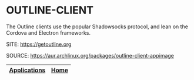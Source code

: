 # OUTLINE-CLIENT

 The Outline clients use the popular Shadowsocks protocol, and lean on the 
 Cordova and Electron frameworks.

 SITE: https://getoutline.org

 SOURCE: https://aur.archlinux.org/packages/outline-client-appimage

 | [Applications](https://portable-linux-apps.github.io/apps.html) | [Home](https://portable-linux-apps.github.io)
 | --- | --- |
